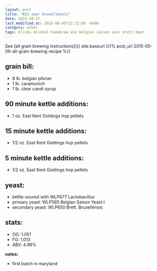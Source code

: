 ```yaml
---
layout: post
title: "#23 sour bruxellensis"
date: 2015-10-27
last_modified_at: 2025-08-05T13:12:09 -0400
category: other
tags: drinks alcohol homebrew ale belgian saison sour brett beer
---
```

See  [all grain brewing instructions]({{ site.baseurl }}{% post_url 2015-05-09-all-grain-brewing-recipe %})

## grain bill:
* 8 lb. belgian pilsner
* 1 lb. caramunich
* 1 lb. clear candi syrup

## 90 minute kettle additions:
* 1 oz. East Kent Goldings hop pellets

## 15 minute kettle additions:
* 1/2 oz. East Kent Goldings hop pellets

## 5 minute kettle additions:
* 1/2 oz. East Kent Goldings hop pellets

## yeast:
* kettle-soured with WLP677 Lactobacillus
* primary yeast: WLP565 Belgian Saison Yeast I
* secondary yeast: WLP650 Brett. Bruxellensis

## stats:
* OG: 1.051
* FG: 1.013
* ABV: 4.99%

**notes:**
* first batch in maryland
